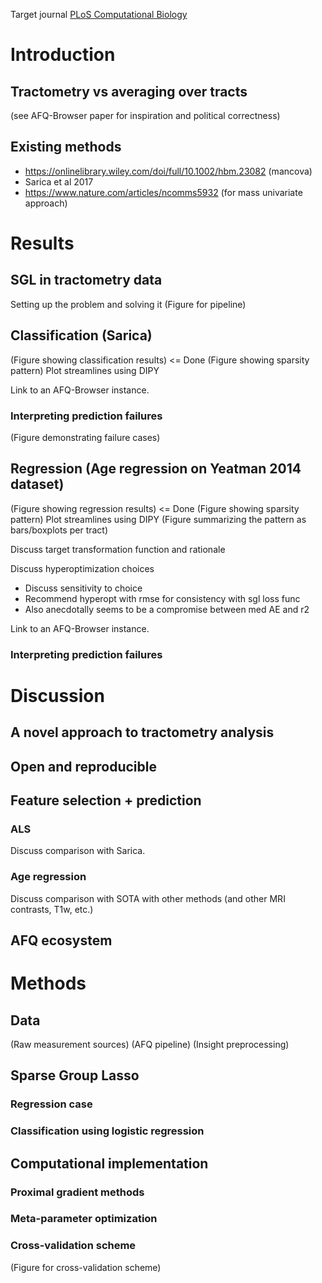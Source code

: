 Target journal [PLoS Computational Biology](https://journals.plos.org/ploscompbiol/s/submission-guidelines)

# Introduction
## Tractometry vs averaging over tracts
(see AFQ-Browser paper for inspiration and political correctness)

## Existing methods
- https://onlinelibrary.wiley.com/doi/full/10.1002/hbm.23082 (mancova)
- Sarica et al 2017
- https://www.nature.com/articles/ncomms5932 (for mass univariate approach)

# Results

## SGL in tractometry data
Setting up the problem and solving it
(Figure for pipeline)

## Classification (Sarica)
(Figure showing classification results) <= Done
(Figure showing sparsity pattern) Plot streamlines using DIPY

Link to an AFQ-Browser instance.

### Interpreting prediction failures
(Figure demonstrating failure cases)

## Regression (Age regression on Yeatman 2014 dataset)
(Figure showing regression results) <= Done
(Figure showing sparsity pattern) Plot streamlines using DIPY
(Figure summarizing the pattern as bars/boxplots per tract)

Discuss target transformation function and rationale

Discuss hyperoptimization choices
- Discuss sensitivity to choice
- Recommend hyperopt with rmse for consistency with sgl loss func
- Also anecdotally seems to be a compromise between med AE and r2

Link to an AFQ-Browser instance.

### Interpreting prediction failures

# Discussion
## A novel approach to tractometry analysis
## Open and reproducible
## Feature selection + prediction

### ALS

Discuss comparison with Sarica.

### Age regression
Discuss comparison with SOTA with other methods (and other MRI contrasts, T1w,
etc.)

## AFQ ecosystem

# Methods

## Data
(Raw measurement sources)
(AFQ pipeline)
(Insight preprocessing)

## Sparse Group Lasso
### Regression case
### Classification using logistic regression
## Computational implementation

### Proximal gradient methods
### Meta-parameter optimization
### Cross-validation scheme
(Figure for cross-validation scheme)
